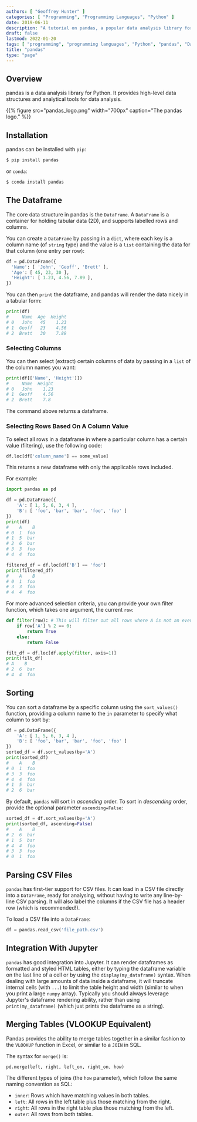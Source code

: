 ```yaml
---
authors: [ "Geoffrey Hunter" ]
categories: [ "Programming", "Programming Languages", "Python" ]
date: 2019-06-11
description: "A tutorial on pandas, a popular data analysis library for Python."
draft: false
lastmod: 2022-01-20
tags: [ "programming", "programming languages", "Python", "pandas", "DataFrame", "CSV", "Jupyter", "Numpy", "conda", "merge", "VLOOKUP" ]
title: "pandas"
type: "page"
---
```


## Overview

pandas is a data analysis library for Python. It provides high-level data structures and analytical tools for data analysis.

{{% figure src="pandas_logo.png" width="700px" caption="The pandas logo." %}}

## Installation

pandas can be installed with `pip`:

```bash
$ pip install pandas
```

or `conda`:

```bash
$ conda install pandas
```

## The Dataframe

The core data structure in pandas is the `DataFrame`. A `DataFrame` is a container for holding tabular data (2D), and supports labelled rows and columns.

You can create a `DataFrame` by passing in a `dict`, where each key is a column name (of `string` type) and the value is a `list` containing the data for that column (one entry per row):

```python
df = pd.DataFrame({
  'Name': [ 'John', 'Geoff', 'Brett' ],
  'Age': [ 45, 23, 30 ],
  'Height': [ 1.23, 4.56, 7.89 ],
})
```

You can then `print` the dataframe, and pandas will render the data nicely in a tabular form:

```python
print(df)
#     Name  Age  Height
# 0   John   45    1.23
# 1  Geoff   23    4.56
# 2  Brett   30    7.89
```

### Selecting Columns

You can then select (extract) certain columns of data by passing in a `list` of the column names you want:

```python
print(df[['Name', 'Height']])
#     Name  Height
# 0   John    1.23
# 1  Geoff    4.56
# 2  Brett    7.8
```

The command above returns a dataframe.

### Selecting Rows Based On A Column Value

To select all rows in a dataframe in where a particular column has a certain value (filtering), use the following code:

```python
df.loc[df['column_name'] == some_value]
```

This returns a new dataframe with only the applicable rows included.

For example:

```python
import pandas as pd

df = pd.DataFrame({
    'A': [ 1, 5, 6, 3, 4 ],
    'B': [ 'foo', 'bar', 'bar', 'foo', 'foo' ]
})
print(df)
#    A    B
# 0  1  foo
# 1  5  bar
# 2  6  bar
# 3  3  foo
# 4  4  foo

filtered_df = df.loc[df['B'] == 'foo']
print(filtered_df)
#    A    B
# 0  1  foo
# 3  3  foo
# 4  4  foo
```

For more advanced selection criteria, you can provide your own filter function, which takes one argument, the current `row`:

```python
def filter(row): # This will filter out all rows where A is not an even number.
    if row['A'] % 2 == 0:
        return True
    else:
        return False

filt_df = df.loc[df.apply(filter, axis=1)]
print(filt_df)
# A    B
# 2  6  bar
# 4  4  foo
```

## Sorting

You can sort a dataframe by a specific column using the `sort_values()` function, providing a column name to the `in` parameter to specify what column to sort by:

```python
df = pd.DataFrame({
    'A': [ 1, 5, 6, 3, 4 ],
    'B': [ 'foo', 'bar', 'bar', 'foo', 'foo' ]
})
sorted_df = df.sort_values(by='A')
print(sorted_df)
#    A    B
# 0  1  foo
# 3  3  foo
# 4  4  foo
# 1  5  bar
# 2  6  bar
```

By default, `pandas` will sort in _ascending_ order. To sort in _descending_ order, provide the optional parameter `ascending=False`:

```python
sorted_df = df.sort_values(by='A')
print(sorted_df, ascending=False)
#    A    B
# 2  6  bar
# 1  5  bar
# 4  4  foo
# 3  3  foo
# 0  1  foo
```

## Parsing CSV Files

`pandas` has first-tier support for CSV files. It can load in a CSV file directly into a `DataFrame`, ready for analysing, without having to write any line-by-line CSV parsing. It will also label the columns if the CSV file has a header row (which is recommended!).

To load a CSV file into a `DataFrame`:

```python
df = pandas.read_csv('file_path.csv')
```

## Integration With Jupyter

`pandas` has good integration into Jupyter. It can render dataframes as formatted and styled HTML tables, either by typing the dataframe variable on the last line of a cell or by using the `display(my_dataframe)` syntax. When dealing with large amounts of data inside a dataframe, it will truncate internal cells (with `...`) to limit the table height and width (similar to when you print a large `numpy` array). Typically you should always leverage Jupyter's dataframe rendering ability, rather than using `print(my_dataframe)` (which just prints the dataframe as a string).

## Merging Tables (VLOOKUP Equivalent)

Pandas provides the ability to merge tables together in a similar fashion to the `VLOOKUP` function in Excel, or similar to a `JOIN` in SQL.

The syntax for `merge()` is:

```python
pd.merge(left, right, left_on, right_on, how)
```

The different types of joins (the `how` parameter), which follow the same naming convention as SQL:

* `inner`: Rows which have matching values in both tables.
* `left`: All rows in the left table plus those matching from the right.
* `right`: All rows in the right table plus those matching from the left.
* `outer`: All rows from both tables.
